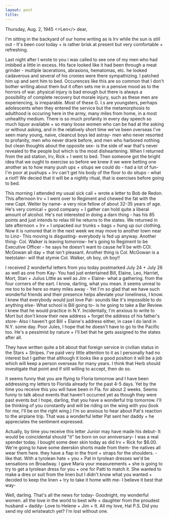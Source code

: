 ```yaml
---
layout: post
title: 
---
```

<opening><dateline>Thursday, Aug. 2, 1945</dateline>
<>Len</> dear,
<p>I'm sitting in the backyard of our home writing as is Irv while the sun is still out - It's been cool today + is rather brisk at present but very comfortable + refreshing.</p>
<p>Last night after I wrote to you i was called to see one of my men who had imbibed a little in excess. His face looked like it had been through a meat grinder - multiple lacerations, abrasions, hematomas, etc. he looked cadaverous and several of his cronies were there sympathizing. I patched him up and sent him to bed. Occurences like this are so common that I don't bother writing about them but it often sets me in a pensive mood as to the horrors of war. physical injury is bad enough but there is always a possibility of complete recovery but morale injury, such as these men are experiencing, is irreparable. Most of these G. I.s are youngsters, perhaps adolescents when they entered the service but the metamorphosis to adulthood is occuring here in the army, many miles from home, in a most unhealthy medium. There is so much profanity in every day speech so much liquor available + so many loose women who can be had at the asking or without asking, and in the relatively short time we've been overseas I've seen many young, naive, cleancut boys led astray- men who never resorted to profanity, men who never drank before, and men who harbored nothing but clean thoughts about the opposite sex- is the side of war that's never revealed to the people but which is the most disheartening. When I returned from the aid station, Irv, Rick + I went to bed. Then someone got the bright idea that we ought to exercise so before we knew it we were betting one another as to how many push ups + situps we could do - had a lot of fun- I'm poor at pushups + Irv can't get his body of the floor to do situps - what a riot!! We decied that it will be a nightly ritual, that is <pb> exercises before going to bed.</p>
<p>This morning I attended my usual sick call + wrote a letter to Bob de Redon. This afternoon Irv + I went over to Regiment and chewed the fat with the new Capt. Welter by name- a very nice fellow of about 32-35 years of age. He's very comical + good company + I gather can hold quite a liberal amount of alcohol. He's not interested in doing a darn thing - has his 85 points and just intends to relax till he returns to the states. We returned in late afternoon + Irv + I unpacked our trunks + bags + hung up our clothing. Now it is rumored that in the next week we may move to another town near to Linz- This moving is disgusting- everybody is fed up anyway. Another thing- Col. Walker is leaving tomorrow- he's going to Regiment to be Executive Officer - he says he doesn't want to cause he'll be with COl. McGowan all day + that isn't pleasant. Another thing is Col. McGowan is a teetotaler- will that stymie Col. Walker, oh boy, oh boy!!</p>
<p>I received 2 wonderful letters from you today postmarked July 24 + July 26 as well as one from Kay- You had just entertained Bill, Elaine, Leo, Harriet, Mort, Stan + Julius Little as well as Jim + Elaine- what a gathering. from the four corners of the eart. I know, darling, what you mean. it seems unreal to me too to be here so many miles away - Yet I'm so glad that we have such wonderful friends and their presence helps alleviate your loneliness, I know. I knew that everybody would just love Pat- sounds like it's impossible to do anything else- What school is Bill going to- is he going to take a Bar Review. I knew<pb> that he would practice in N.Y. Incidentally, I'm anxious to write to Mort but don't know their new address + forget the address of his father's store- Also I haven't got Bill + Elaine's address either, in case I do land in N.Y. some day. Poor Jules, I hope that he doesn't have to go to the Pacific too. He's a pessimist by nature + I'll bet that he gets assigned to the states after all. </p>
<p>They have written quite a bit about that foreign service in civilian status in the Stars + Stripes. I've paid very little attention to it as I personally had no interest but I gather that although it looks like a good position it will be a job which will keep a person overseas for many years. I think that Herb should investigate that point and if still willing to accept, then do so.</p>
<p>It seems funny that you are flying to Floria tomorrow and I have been addressing my letters to Florida already for the past 4-5 days. Yet by the time you receive this you will have been in Fla. for about 2 weeks. Seems funny to talk about events that haven't occurred yet as though they were past events but I hope, darling, that you have a wonderful trip tomorrow. I'll be thinking of you constantly and will be riding on the wing with you (look for me, I'll be on the right wing.) I'm so anxious to hear about Pat's reaction to the airplane trip. That was a wonderful letter Pat sent her daddy + he appreciates the sentiment expressed.</p>
<p>Actually, by time you receive this letter Junior may have made his debut- It would be coincidental should "it" be born on our anniversary- I was a real spender today. I bought some deer skin today as did Irv + Rick for $6.00. We're going <pb>
to have some deerskin shorts made from them- the natives all wear them here. they have a flap in the front + straps for the shoulders. <drawing!> - like that. With a tyrolean hate + you + Pat in tyrolean dresses we'd be sensations on Broadway. I gave Maria your measurements + she is going to try to get a tyrolean dress for you + one for Patti to match it. She wanted to make a dres or suit from the linen but I didn't know what you wanted + decided to keep the linen + try to take it home with me- I believe it best that way-</p>
<p>Well, darling. That's all the news for today-
Goodnight, my wonderful women. all the love in the world to best wife + daughter from the proudest husband + daddy-
Love to Helene + Jim + It.
All my love,
Hal
P.S. Did you send my old wristwatch yet? I'm lost without one.</p>